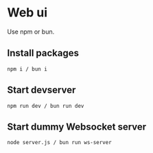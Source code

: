 # Web ui

Use npm or bun.

## Install packages

`npm i / bun i`

## Start devserver

`npm run dev / bun run dev`

## Start dummy Websocket server

`node server.js / bun run ws-server`
